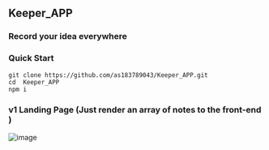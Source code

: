 ## Keeper_APP  
### Record your idea everywhere

### Quick Start 
```
git clone https://github.com/as183789043/Keeper_APP.git
cd  Keeper_APP
npm i
```


### v1 Landing Page  (Just render an array of notes to the front-end )
![image](https://github.com/as183789043/Keeper_APP/assets/56618553/d5c66c3f-2fa7-4037-85fe-75916c1dbd58)
